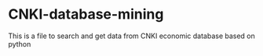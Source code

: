 # CNKI-database-mining

This is a file to search and get data from CNKI economic database based on python
